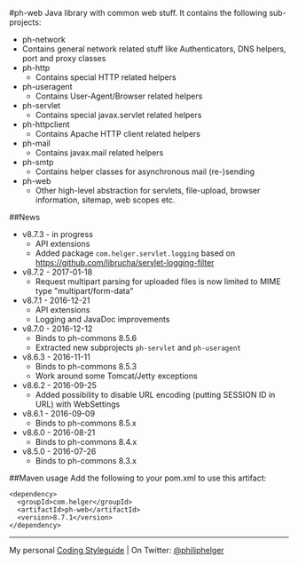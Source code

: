 #ph-web
Java library with common web stuff. It contains the following sub-projects:
  * ph-network
   * Contains general network related stuff like Authenticators, DNS helpers, port and proxy classes
  * ph-http
    * Contains special HTTP related helpers 
  * ph-useragent
    * Contains User-Agent/Browser related helpers 
  * ph-servlet
    * Contains special javax.servlet related helpers 
  * ph-httpclient
    * Contains Apache HTTP client related helpers
  * ph-mail
    * Contains javax.mail related helpers
  * ph-smtp
    * Contains helper classes for asynchronous mail (re-)sending
  * ph-web
    * Other high-level abstraction for servlets, file-upload, browser information, sitemap, web scopes etc.
  
##News

  * v8.7.3 - in progress
    * API extensions
    * Added package `com.helger.servlet.logging` based on https://github.com/librucha/servlet-logging-filter
  * v8.7.2 - 2017-01-18
    * Request multipart parsing for uploaded files is now limited to MIME type "multipart/form-data"
  * v8.7.1 - 2016-12-21
    * API extensions
    * Logging and JavaDoc improvements
  * v8.7.0 - 2016-12-12
    * Binds to ph-commons 8.5.6
    * Extracted new subprojects `ph-servlet` and `ph-useragent`
  * v8.6.3 - 2016-11-11
    * Binds to ph-commons 8.5.3
    * Work around some Tomcat/Jetty exceptions
  * v8.6.2 - 2016-09-25
    * Added possibility to disable URL encoding (putting SESSION ID in URL) with WebSettings
  * v8.6.1 - 2016-09-09
    * Binds to ph-commons 8.5.x
  * v8.6.0 - 2016-08-21
    * Binds to ph-commons 8.4.x
  * v8.5.0 - 2016-07-26
    * Binds to ph-commons 8.3.x

##Maven usage
Add the following to your pom.xml to use this artifact:

```
<dependency>
  <groupId>com.helger</groupId>
  <artifactId>ph-web</artifactId>
  <version>8.7.1</version>
</dependency>
```

---

My personal [Coding Styleguide](https://github.com/phax/meta/blob/master/CodeingStyleguide.md) |
On Twitter: <a href="https://twitter.com/philiphelger">@philiphelger</a>
